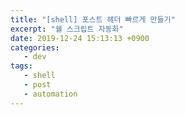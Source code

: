 ```yaml
---
title: "[shell] 포스트 헤더 빠르게 만들기"
excerpt: "쉘 스크립트 자동화"
date: 2019-12-24 15:13:13 +0900
categories:
   - dev
tags:
   - shell
   - post
   - automation
---
```

